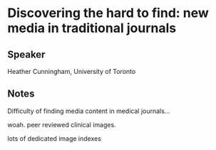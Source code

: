 Discovering the hard to find: new media in traditional journals
===

Speaker
---

Heather Cunningham, University of Toronto

Notes
---

Difficulty of finding media content in medical journals...

woah. peer reviewed clinical images.

lots of dedicated image indexes


